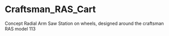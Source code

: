 # Craftsman_RAS_Cart
Concept Radial Arm Saw Station on wheels, designed around the craftsman RAS model 113
